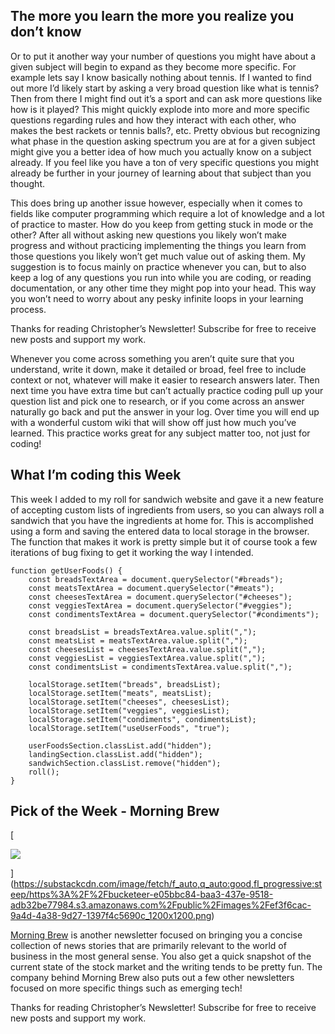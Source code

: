 ---
---

## The more you learn the more you realize you don’t know

Or to put it another way your number of questions you might have about a given
subject will begin to expand as they become more specific. For example lets say
I know basically nothing about tennis. If I wanted to find out more I’d likely
start by asking a very broad question like what is tennis? Then from there I
might find out it’s a sport and can ask more questions like how is it played?
This might quickly explode into more and more specific questions regarding rules
and how they interact with each other, who makes the best rackets or tennis
balls?, etc. Pretty obvious but recognizing what phase in the question asking
spectrum you are at for a given subject might give you a better idea of how much
you actually know on a subject already. If you feel like you have a ton of very
specific questions you might already be further in your journey of learning
about that subject than you thought.

This does bring up another issue however, especially when it comes to fields
like computer programming which require a lot of knowledge and a lot of practice
to master. How do you keep from getting stuck in mode or the other? After all
without asking new questions you likely won’t make progress and without
practicing implementing the things you learn from those questions you likely
won’t get much value out of asking them. My suggestion is to focus mainly on
practice whenever you can, but to also keep a log of any questions you run into
while you are coding, or reading documentation, or any other time they might pop
into your head. This way you won’t need to worry about any pesky infinite loops
in your learning process.

Thanks for reading Christopher’s Newsletter! Subscribe for free to receive new
posts and support my work.

Whenever you come across something you aren’t quite sure that you understand,
write it down, make it detailed or broad, feel free to include context or not,
whatever will make it easier to research answers later. Then next time you have
extra time but can’t actually practice coding pull up your question list and
pick one to research, or if you come across an answer naturally go back and put
the answer in your log. Over time you will end up with a wonderful custom wiki
that will show off just how much you’ve learned. This practice works great for
any subject matter too, not just for coding!

## What I’m coding this Week

This week I added to my roll for sandwich website and gave it a new feature of
accepting custom lists of ingredients from users, so you can always roll a
sandwich that you have the ingredients at home for. This is accomplished using a
form and saving the entered data to local storage in the browser. The function
that makes it work is pretty simple but it of course took a few iterations of
bug fixing to get it working the way I intended.

    function getUserFoods() {
        const breadsTextArea = document.querySelector("#breads");
        const meatsTextArea = document.querySelector("#meats");
        const cheesesTextArea = document.querySelector("#cheeses");
        const veggiesTextArea = document.querySelector("#veggies");
        const condimentsTextArea = document.querySelector("#condiments");

        const breadsList = breadsTextArea.value.split(",");
        const meatsList = meatsTextArea.value.split(",");
        const cheesesList = cheesesTextArea.value.split(",");
        const veggiesList = veggiesTextArea.value.split(",");
        const condimentsList = condimentsTextArea.value.split(",");

        localStorage.setItem("breads", breadsList);
        localStorage.setItem("meats", meatsList);
        localStorage.setItem("cheeses", cheesesList);
        localStorage.setItem("veggies", veggiesList);
        localStorage.setItem("condiments", condimentsList);
        localStorage.setItem("useUserFoods", "true");

        userFoodsSection.classList.add("hidden");
        landingSection.classList.add("hidden");
        sandwichSection.classList.remove("hidden");
        roll();
    }

## Pick of the Week - Morning Brew

[

![](https://bucketeer-e05bbc84-baa3-437e-9518-adb32be77984.s3.amazonaws.com/public/images/ef3f6cac-9a4d-4a38-9d27-1397f4c5690c_1200x1200.png)

](https://substackcdn.com/image/fetch/f_auto,q_auto:good,fl_progressive:steep/https%3A%2F%2Fbucketeer-e05bbc84-baa3-437e-9518-adb32be77984.s3.amazonaws.com%2Fpublic%2Fimages%2Fef3f6cac-9a4d-4a38-9d27-1397f4c5690c_1200x1200.png)

[Morning Brew](https://www.morningbrew.com/daily/r?kid=de8ca90d) is another
newsletter focused on bringing you a concise collection of news stories that are
primarily relevant to the world of business in the most general sense. You also
get a quick snapshot of the current state of the stock market and the writing
tends to be pretty fun. The company behind Morning Brew also puts out a few
other newsletters focused on more specific things such as emerging tech!

Thanks for reading Christopher’s Newsletter! Subscribe for free to receive new
posts and support my work.
